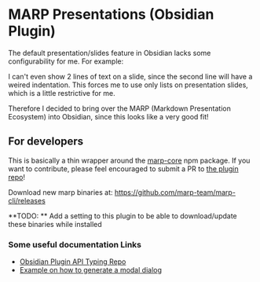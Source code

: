 # MARP Presentations (Obsidian Plugin)

The default presentation/slides feature in Obsidian lacks some configurability for me.
For example:

I can't even show 2 lines of text on a slide, since the second line will have a weired indentation.
This forces me to use only lists on presentation slides, which is a little restrictive for me.

Therefore I decided to bring over the MARP (Markdown Presentation Ecosystem) into Obsidian, since this looks like a very good fit!

## For developers

This is basically a thin wrapper around the [marp-core](https://github.com/marp-team/marp-core) npm package.
If you want to contribute, please feel encouraged to submit a PR to [the plugin repo](https://github.com/bjesuiter/obsidian-marp-presentations/pulls)!

Download new marp binaries at: https://github.com/marp-team/marp-cli/releases

**TODO: ** Add a setting to this plugin to be able to download/update these binaries while installed

### Some useful documentation Links

- [Obsidian Plugin API Typing Repo](https://github.com/obsidianmd/obsidian-api)
- [Example on how to generate a modal dialog](https://github.com/obsidianmd/obsidian-sample-plugin/blob/c228a7022301e4a74614a67570d38ed2e2e05a71/main.ts#L35)
